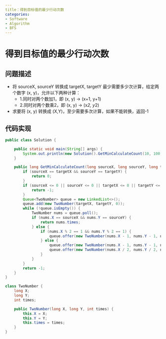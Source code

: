 ```yaml
---
title：得到目标值的最少行动次数
categories:
- Software
- Algorithm
- BFS
---
```

# 得到目标值的最少行动次数

## 问题描述

- 将 sourceX, sourceY 转换成 targetX, targetY 最少需要多少次计算，给定两个数字 (x, y)，允许以下两种计算：
    - 1.同时对两个数加1，即 (x, y) -> (x+1, y+1)
    * 2.同时对两个数乘2，即 (x, y) -> (x*2, y*2)
- 求要将 (x, y) 转换成 (X,Y)，至少需要多次计算，如果不能转换，返回-1

## 代码实现

```java
public class Solution {

    public static void main(String[] args) {
        System.out.println(new Solution().GetMinCalculateCount(10, 100, 22, 202));
    }

    public long GetMinCalculateCount(long sourceX, long sourceY, long targetX, long targetY) {
        if (sourceX == targetX && sourceY == targetY) {
            return 0;
        }
        if (sourceX <= 0 || sourceY <= 0 || targetX <= 0 || targetY <= 0) {
            return -1;
        }
        Queue<TwoNumber> queue = new LinkedList<>();
        queue.add(new TwoNumber(targetX, targetY, 0));
        while (!queue.isEmpty()) {
            TwoNumber nums = queue.poll();
            if (nums.X == sourceX && nums.Y == sourceY) {
                return nums.times;
            } else {
                if (nums.X % 2 == 1 && nums.Y % 2 == 1) {
                    queue.offer(new TwoNumber(nums.X - 1, nums.Y - 1, nums.times + 1));
                } else {
                    queue.offer(new TwoNumber(nums.X - 1, nums.Y - 1, nums.times + 1));
                    queue.offer(new TwoNumber(nums.X / 2, nums.Y / 2, nums.times + 1));
                }
            }
        }
        return -1;
    }
}

class TwoNumber {
    long X;
    long Y;
    int times;

    public TwoNumber(long X, long Y, int times) {
        this.X = X;
        this.Y = Y;
        this.times = times;
    }
}
```


